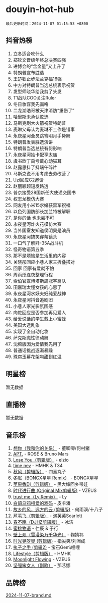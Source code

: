 # douyin-hot-hub

`最后更新时间：2024-11-07 01:15:53 +0800`

## 抖音热榜

1. 立冬适合吃什么
1. 郑钦文晋级年终总决赛四强
1. 进博会的“含金量”又上升了
1. 特朗普宣布胜选
1. 王楚钦止步法兰克福16强
1. 中方对特朗普当选总统表示祝贺
1. 发型师晓华给我剪了头发
1. T1战队COO关注Ruler
1. 冬日妆容我先画咯
1. 二龙湖浩哥被天津消防“重伤了”
1. 哈里斯未承认败选
1. 马斯克刷大火箭祝贺特朗普
1. 麦琳父母认为麦琳不工作是错事
1. 永夜星河全员跳寄明月手势舞
1. 特朗普发表胜选演讲
1. 特朗普当选总统有何影响
1. 永夜星河抽卡配享太庙
1. 虞书欣丁禹兮戴心动猫耳
1. 赵露思抖了抖端午碎片
1. 马斯克说不用考虑去劳改营了
1. Uzi回应G2邀请
1. 赵丽颖超短发路透
1. 普京接受28国新任大使递交国书
1. 权志龙模仿大赛
1. 网友用小米15求婚获雷军祝福
1. 以色列国防部长加兰特被解职
1. 是你的话 也未尝不可
1. 永夜星河炸火花模仿大赛
1. 当外国室友知道侯明昊是演员
1. 永夜星河搞笑穿帮镜头
1. 一口气了解歼-35A战斗机
1. 怪奇物语第五季
1. 那不是烦恼是生活里的内容
1. 关晓彤回应小巷人家三折叠搭对
1. 回家 回家有爱就不怕
1. 周雨彤连夜整理行程
1. 索伯官宣博塔斯周冠宇离队
1. 田嘉瑞太懂女孩的心思了
1. 永夜星河水妖夫妇纯爱战神
1. 永夜星河抖音追剧团
1. 小巷人家光影氛围感
1. 向佐回应是否参加再见爱人
1. 给爱说话的学生戴上小蜜蜂
1. 美国大选乱象
1. 实现了全自动化妆
1. 萨克斯魔性律动舞
1. 沈腾版因为爱情我先用了
1. 普通话挑战逐渐暴躁
1. 珠帘玉幕花架吻甜到红温

## 明星榜

暂无数据

## 直播榜

暂无数据

## 音乐榜

1. [想你（我和你的关系）](https://sf5-hl-cdn-tos.douyinstatic.com/obj/tos-cn-ve-2774/o8QxhcOBDYYX0zqKCjFVQXZ3RBffnRBQEogitG) - 董唧唧/何村猪
1. [APT.](https://sf5-hl-cdn-tos.douyinstatic.com/obj/tos-cn-ve-2774/oUIcRnUtZBV1JgZtxIMCAiiBSVBSEEOCFfkeMQ) - ROSÉ & Bruno Mars
1. [Lose You（剪辑版）](https://sf5-hl-cdn-tos.douyinstatic.com/obj/tos-cn-ve-2774/og9yxQxAWI86iBNr9ojBFMoWTIvDZZb8HwiGY) - elzio
1. [time nev](https://sf5-hl-cdn-tos.douyinstatic.com/obj/tos-cn-ve-2774/oc6aICzpzBCWrhCvDVi2AZmQLt0gIBxfMEfd6i) - HMHK & T34
1. [秋风（剪辑版）](https://sf5-hl-cdn-tos.douyinstatic.com/obj/tos-cn-ve-2774/ocGaU84LfAfzMd2wbXdQFpCGhBiXg82JNMRRie) - 四熹丸子
1. [冬眠（BONGX星星 Remix）](https://sf3-cdn-tos.douyinstatic.com/obj/tos-cn-ve-2774/oMCfFFoE3LwQ7agAgOIG4ieExqkeAsxNBEkLdz) - BONGX星星
1. [苹果香Dj（剪辑版）](https://sf5-hl-cdn-tos.douyinstatic.com/obj/tos-cn-ve-2774/oEeIEQbYGAOspCTRAIeYF4Ok8LgZ8NBaRe4ztR) - 黑大婶回乡带娃
1. [时代进行曲 (Original Mix剪辑版)](https://sf5-hl-cdn-tos.douyinstatic.com/obj/tos-cn-ve-2774/oYrssziLdrtiW6cKABM8n5Vfc2xwXiIBInoAkn) - VZEUS
1. [trust me（Ly Remix）](https://sf5-hl-cdn-tos.douyinstatic.com/obj/tos-cn-ve-2774/oUo1M8fz5AfmMSExABQQKFE0eCMWgsiccfqrMA) - Ly
1. [白鸽乌鸦相爱的戏码](https://sf5-hl-cdn-tos.douyinstatic.com/obj/tos-cn-ve-2774/oMVVEf6eDAOmFtNtCsEqKpIorBDM8Nkg6TZRqC) - 皮卡潘
1. [故乡的风，远方的云 (剪辑版)](https://sf5-hl-cdn-tos.douyinstatic.com/obj/tos-cn-ve-2774/ooPEdiZMrAAWisczq1WXoZYGU6GxII2UUBvYI) - 何雨溪/十八子
1. [芦苇飞（剪辑版）](https://sf5-hl-cdn-tos.douyinstatic.com/obj/tos-cn-ve-2774/ok3IaChjEFFoK3FAMzXDEgfpeE6Al3Nv2BnfCW) - 泡芙芙Scarlett
1. [春不晚（DJHZ剪辑版）](https://sf5-hl-cdn-tos.douyinstatic.com/obj/tos-cn-ve-2774/osEZa7YZ6wNo9QDABgfGFaCQKRQTNafsBJDnKt) - 冰洁
1. [蜜桃物语](https://sf5-hl-cdn-tos.douyinstatic.com/obj/tos-cn-ve-2774/oIhOSCZtIACtYU4XQkngiW9kCBfVD1Fz9IYeqL) - 仁辰 & 于行
1. [壁上观（雪浸染万千华光）](https://sf5-hl-cdn-tos.douyinstatic.com/obj/tos-cn-ve-2774/ocIizBMxWi8vA8UdAMIYdYCjgBB5Z3WZWxrvY) - 鞠婧祎
1. [时光晃呀晃 (剪辑版)](https://sf3-cdn-tos.douyinstatic.com/obj/tos-cn-ve-2774/o8ACeQem3gwI1x3GIYGAfKG0LJebKFRJDwRwyW) - 指尖笑/刘洲成
1. [执子之手 (剪辑2)](https://sf3-cdn-tos.douyinstatic.com/obj/tos-cn-ve-2774/oUoZLQjCc31XzqsBnBQUNgeKtYPBcgbFDwtfcu) - 宝石Gem\哩哩
1. [Lifestyle（剪辑版）](https://sf5-hl-cdn-tos.douyinstatic.com/obj/tos-cn-ve-2774/owfqGgjwG3V5lCLaAIezFMeg3LtuKNBaZKgzPV) - HMHK
1. [Moonlight Flowing](https://sf5-hl-cdn-tos.douyinstatic.com/obj/tos-cn-ve-2774/oopZsCtRnQgOhEYmv9FfBBgwmeaQmWQQZED9tN) - VZEUS
1. [坚强笨女人（副歌）](https://sf5-hl-cdn-tos.douyinstatic.com/obj/tos-cn-ve-2774/ospNInQiZvGWyBVg5zkNsAMct5uJIg1CrZiPL) - 那艺娜

## 品牌榜

[2024-11-07-brand.md](2024-11-07-brand.md)
